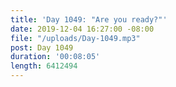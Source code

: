 ```yaml
---
title: 'Day 1049: "Are you ready?"'
date: 2019-12-04 16:27:00 -08:00
file: "/uploads/Day-1049.mp3"
post: Day 1049
duration: '00:08:05'
length: 6412494
---
```


